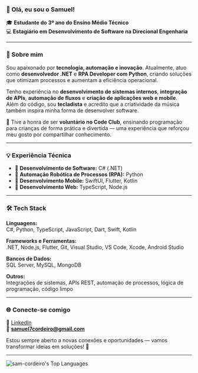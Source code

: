 ### 👋 Olá, eu sou o Samuel!

🎓 **Estudante do 3º ano do Ensino Médio Técnico**  
💻 **Estagiário em Desenvolvimento de Software na Direcional Engenharia**

---

### 🚀 Sobre mim

Sou apaixonado por **tecnologia, automação e inovação**. Atualmente, atuo como **desenvolvedor .NET** e **RPA Developer com Python**, criando soluções que otimizam processos e aumentam a eficiência operacional.  

Tenho experiência no **desenvolvimento de sistemas internos**, **integração de APIs**, **automação de fluxos** e **criação de aplicações web e mobile**.  
Além do código, sou **tecladista** e acredito que a criatividade da música também inspira minha forma de desenvolver software.  

💚 Tive a honra de ser **voluntário no Code Club**, ensinando programação para crianças de forma prática e divertida — uma experiência que reforçou meu gosto por compartilhar conhecimento.

---

### 💡 Experiência Técnica

- 🔹 **Desenvolvimento de Software:** C# (.NET)
- 🔹 **Automação Robótica de Processos (RPA):** Python
- 🔹 **Desenvolvimento Mobile:** SwiftUI, Flutter, Kotlin
- 🔹 **Desenvolvimento Web:** TypeScript, Node.js

---

### 🛠️ Tech Stack

**Linguagens:**  
C#, Python, TypeScript, JavaScript, Dart, Swift, Kotlin  

**Frameworks e Ferramentas:**  
.NET, Node.js, Flutter, Git, Visual Studio, VS Code, Xcode, Android Studio  

**Bancos de Dados:**  
SQL Server, MySQL, MongoDB  

**Outros:**  
Integrações de sistemas, APIs REST, automação de processos, lógica de programação, código limpo  

---

### 🌐 Conecte-se comigo

🔗 [LinkedIn](https://www.linkedin.com/in/samuel-cordeiro-/)  
📧 **samuel7cordeiro@gmail.com**

Estou sempre aberto a novas conexões e oportunidades — vamos transformar ideias em soluções! 🚀  

---

![sam-cordeiro's Top Languages](https://github-readme-stats.vercel.app/api/top-langs/?username=sam-cordeiro&theme=tokyonight&show_icons=true&hide_border=false&layout=compact)
